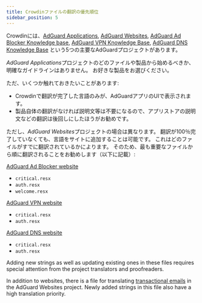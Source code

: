 ```yaml
---
title: Crowdinファイルの翻訳の優先順位
sidebar_position: 5
---
```


Crowdinには、[AdGuard Applications](https://crowdin.com/project/adguard-applications), [AdGuard Websites](https://crowdin.com/project/adguard-websites), [AdGuard Ad Blocker Knowledge base](https://crowdin.com/project/adguard-knowledge-base), [AdGuard VPN Knowledge Base](https://crowdin.com/project/adguard-vpn-knowledge-base), [AdGuard DNS Knowledge Base](https://crowdin.com/project/adguard-knowledge-bases) という5つの主要なAdGuardプロジェクトがあります。

*AdGuard Applications*プロジェクトのどのファイルや製品から始めるべきか、明確なガイドラインはありません。 お好きな製品をお選びください。

ただ、いくつか触れておきたいことがあります:

- Crowdinで翻訳が完了した言語のみが、AdGuardアプリのUIで表示されます。
- 製品自体の翻訳がなければ説明文等は不要になるので、アプリストアの説明文などの翻訳は後回しにしたほうがお勧めです。

ただし、*AdGuard Websites*プロジェクトの場合は異なります。 翻訳が100％完了していなくても、言語をサイトに追加することは可能です。 これはどのファイルがすでに翻訳されているかによります。 そのため、最も重要なファイルから順に翻訳されることをお勧めします（以下に記載）:

[AdGuard Ad Blocker website](https://crowdin.com/project/adguard-websites/en#/adguard.com)

- `critical.resx`
- `auth.resx`
- `welcome.resx`

[AdGuard VPN website](https://crowdin.com/project/adguard-websites/en#/adguard-vpn.com)

- `critical.resx`
- `auth.resx`

[AdGuard DNS website](https://crowdin.com/project/adguard-websites/en#/adguard-dns.com)

- `critical.resx`
- `auth.resx`

Adding new strings as well as updating existing ones in these files requires special attention from the project translators and proofreaders.

In addition to websites, there is a file for translating [transactional emails](https://crowdin.com/project/adguard-websites/de#/emails) in the AdGuard Websites project. Newly added strings in this file also have a high translation priority.
